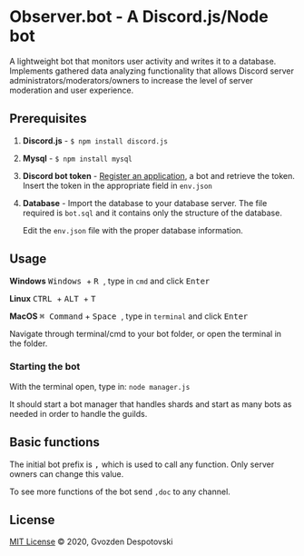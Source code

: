 
# Observer.bot - A Discord.js/Node bot
A lightweight bot that monitors user activity and writes it to a database.
Implements gathered data analyzing functionality that allows Discord server administrators/moderators/owners to increase the level of server moderation and user experience.
## Prerequisites
1. **Discord.js** - 
    `$ npm install discord.js`
2. **Mysql** - 
    `$ npm install mysql`
3. **Discord bot token** - 
	[Register an application](https://discordapp.com/developers/applications/), a bot and retrieve the token.
	Insert the token in the appropriate field in `env.json`
4. **Database** - 
	Import the database to your database server.
	The file required is `bot.sql` and it contains only the structure of the database.
	
	Edit the `env.json` file with the proper database information.

## Usage

**Windows**
<kbd> Windows </kbd> + <kbd> R </kbd>, type in `cmd` and click <kbd> Enter </kbd>

**Linux**
<kbd> CTRL </kbd> + <kbd>ALT </kbd> + <kbd> T </kbd>

**MacOS**
<kbd>⌘ Command</kbd> + <kbd> Space </kbd>, type in `terminal` and click <kbd> Enter </kbd>

Navigate through terminal/cmd to your bot folder, or open the terminal in the folder.

### Starting the bot
With the terminal open, type in: 
```node manager.js```

It should start a bot manager that handles shards and start as many bots as needed in order to handle the guilds.
## Basic functions
The initial bot prefix is <kbd>,</kbd> which is used to call any function.
Only server owners can change this value.

To see more functions of the bot send `,doc` to any channel.
## License

[MIT License](https://github.com/dsheedes/observer.bot/blob/master/LICENSE) © 2020, Gvozden Despotovski

